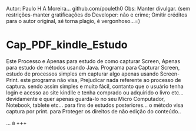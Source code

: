 
Autor: Paulo H A Moreira... 
github.com/pouleth0 
Obs: Manter divulgar. (sem restrições-manter gratificações do Developer: não e crime; 
Omitir créditos para o autor original, sé torna plagio, é vergonhoso...=)

 
# Cap_PDF_kindle_Estudo
Este Processo e Apenas para estudo de como capturar Screen, Apenas para estudo de métodos usando Java.
Programa para Capturar Screen, estudo de  processos simples em capturar algo apenas usando Screen-Print.
este programa não visa, Prejudicar nada referente ao processo de captura. sendo assim simples e muito fácil, contanto que o usuário tenha login e acesso ao site kindlle e tenha comprado ou adquirido o livro etc... devidamente e quer apenas guardá-lo no seu Micro Computador, Notebook, tablete etc... para fins de estudos posteriores... o método visa captura por print. para Proteger os direitos de não edição do conteúdo.. 

... a +++
